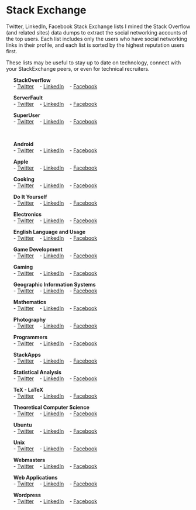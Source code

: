 # Stack Exchange
Twitter, LinkedIn, Facebook Stack Exchange lists
I mined the Stack Overflow (and related sites) data dumps to extract the social networking accounts of the top users. Each list includes only the users who have social networking links in their profile, and each list is sorted by the highest reputation users first.

These lists may be useful to stay up to date on technology, connect with your StackExchange peers, or even for technical recruiters.

<div style="margin-left:20px"><a name="social-networks">
</a><p><strong>StackOverflow</strong><br>
- <a href="/stackexchange-twitter/stackoverflow/">Twitter</a> &nbsp;&nbsp; - <a href="/stackexchange-linkedin/stackoverflow/">LinkedIn</a> &nbsp;&nbsp; - <a href="/stackexchange-facebook/stackoverflow/">Facebook</a></p>
<p><strong>ServerFault</strong><br>
- <a href="/stackexchange-twitter/serverfault/">Twitter</a> &nbsp;&nbsp; - <a href="/stackexchange-linkedin/serverfault/">LinkedIn</a> &nbsp;&nbsp; - <a href="/stackexchange-facebook/serverfault/">Facebook</a><br></p>
<p><strong>SuperUser</strong><br>
- <a href="/stackexchange-twitter/superuser/">Twitter</a> &nbsp;&nbsp; - <a href="/stackexchange-linkedin/superuser/">LinkedIn</a> &nbsp;&nbsp; - <a href="/stackexchange-facebook/superuser/">Facebook</a></p>


<br>

<p><strong>Android</strong><br>
- <a href="/stackexchange-twitter/android/">Twitter</a> &nbsp;&nbsp; - <a href="/stackexchange-linkedin/android/">LinkedIn</a> &nbsp;&nbsp; - <a href="/stackexchange-facebook/android/">Facebook</a></p>

<p><strong>Apple</strong><br>
- <a href="/stackexchange-twitter/apple/">Twitter</a> &nbsp;&nbsp; - <a href="/stackexchange-linkedin/apple/">LinkedIn</a> &nbsp;&nbsp; - <a href="/stackexchange-facebook/apple/">Facebook</a></p>

<p><strong>Cooking</strong><br>
- <a href="/stackexchange-twitter/cooking/">Twitter</a> &nbsp;&nbsp; - <a href="/stackexchange-linkedin/cooking/">LinkedIn</a> &nbsp;&nbsp; - <a href="/stackexchange-facebook/cooking/">Facebook</a></p>

<p><strong>Do It Yourself</strong><br>
- <a href="/stackexchange-twitter/doityourself/">Twitter</a> &nbsp;&nbsp; - <a href="/stackexchange-linkedin/doityourself/">LinkedIn</a> &nbsp;&nbsp; - <a href="/stackexchange-facebook/doityourself/">Facebook</a></p>

<p><strong>Electronics</strong><br>
- <a href="/stackexchange-twitter/electronics/">Twitter</a> &nbsp;&nbsp; - <a href="/stackexchange-linkedin/electronics/">LinkedIn</a> &nbsp;&nbsp; - <a href="/stackexchange-facebook/electronics/">Facebook</a></p>

<p><strong>English Language and Usage</strong><br>
- <a href="/stackexchange-twitter/englishusage/">Twitter</a> &nbsp;&nbsp; - <a href="/stackexchange-linkedin/englishusage/">LinkedIn</a> &nbsp;&nbsp; - <a href="/stackexchange-facebook/englishusage/">Facebook</a></p>

<p><strong>Game Development</strong><br>
- <a href="/stackexchange-twitter/gamedevelopment/">Twitter</a> &nbsp;&nbsp; - <a href="/stackexchange-linkedin/gamedevelopment/">LinkedIn</a> &nbsp;&nbsp; - <a href="/stackexchange-facebook/gamedevelopment/">Facebook</a></p>

<p><strong>Gaming</strong><br>
- <a href="/stackexchange-twitter/gaming/">Twitter</a> &nbsp;&nbsp; - <a href="/stackexchange-linkedin/gaming/">LinkedIn</a> &nbsp;&nbsp; - <a href="/stackexchange-facebook/gaming/">Facebook</a></p>

<p><strong>Geographic Information Systems</strong><br>
- <a href="/stackexchange-twitter/gis/">Twitter</a> &nbsp;&nbsp; - <a href="/stackexchange-linkedin/gis/">LinkedIn</a> &nbsp;&nbsp; - <a href="/stackexchange-facebook/gis/">Facebook</a></p>

<p><strong>Mathematics</strong><br>
- <a href="/stackexchange-twitter/mathematics/">Twitter</a> &nbsp;&nbsp; - <a href="/stackexchange-linkedin/mathematics/">LinkedIn</a> &nbsp;&nbsp; - <a href="/stackexchange-facebook/mathematics/">Facebook</a></p>

<p><strong>Photography</strong><br>
- <a href="/stackexchange-twitter/photography/">Twitter</a> &nbsp;&nbsp; - <a href="/stackexchange-linkedin/photography/">LinkedIn</a> &nbsp;&nbsp; - <a href="/stackexchange-facebook/photography/">Facebook</a></p>

<p><strong>Programmers</strong><br>
- <a href="/stackexchange-twitter/programmers/">Twitter</a> &nbsp;&nbsp; - <a href="/stackexchange-linkedin/programmers/">LinkedIn</a> &nbsp;&nbsp; - <a href="/stackexchange-facebook/programmers/">Facebook</a></p>

<p><strong>StackApps</strong><br>
- <a href="/stackexchange-twitter/stackapps/">Twitter</a> &nbsp;&nbsp; - <a href="/stackexchange-linkedin/stackapps/">LinkedIn</a> &nbsp;&nbsp; - <a href="/stackexchange-facebook/stackapps/">Facebook</a></p>

<p><strong>Statistical Analysis</strong><br>
- <a href="/stackexchange-twitter/statisticalanalysis/">Twitter</a> &nbsp;&nbsp; - <a href="/stackexchange-linkedin/statisticalanalysis/">LinkedIn</a> &nbsp;&nbsp; - <a href="/stackexchange-facebook/statisticalanalysis/">Facebook</a></p>

<p><strong>TeX - LaTeX</strong><br>
- <a href="/stackexchange-twitter/texlatex/">Twitter</a> &nbsp;&nbsp; - <a href="/stackexchange-linkedin/texlatex/">LinkedIn</a> &nbsp;&nbsp; - <a href="/stackexchange-facebook/texlatex/">Facebook</a></p>

<p><strong>Theoretical Computer Science</strong><br>
- <a href="/stackexchange-twitter/theoreticalcs/">Twitter</a> &nbsp;&nbsp; - <a href="/stackexchange-linkedin/theoreticalcs/">LinkedIn</a> &nbsp;&nbsp; - <a href="/stackexchange-facebook/theoreticalcs/">Facebook</a></p>

<p><strong>Ubuntu</strong><br>
- <a href="/stackexchange-twitter/ubuntu/">Twitter</a> &nbsp;&nbsp; - <a href="/stackexchange-linkedin/ubuntu/">LinkedIn</a> &nbsp;&nbsp; - <a href="/stackexchange-facebook/ubuntu/">Facebook</a></p>

<p><strong>Unix</strong><br>
- <a href="/stackexchange-twitter/unix/">Twitter</a> &nbsp;&nbsp; - <a href="/stackexchange-linkedin/unix/">LinkedIn</a> &nbsp;&nbsp; - <a href="/stackexchange-facebook/unix/">Facebook</a></p>

<p><strong>Webmasters</strong><br>
- <a href="/stackexchange-twitter/webmasters/">Twitter</a> &nbsp;&nbsp; - <a href="/stackexchange-linkedin/webmasters/">LinkedIn</a> &nbsp;&nbsp; - <a href="/stackexchange-facebook/webmasters/">Facebook</a></p>

<p><strong>Web Applications</strong><br>
- <a href="/stackexchange-twitter/webapplications/">Twitter</a> &nbsp;&nbsp; - <a href="/stackexchange-linkedin/webapplications/">LinkedIn</a> &nbsp;&nbsp; - <a href="/stackexchange-facebook/webapplications/">Facebook</a></p>

<p><strong>Wordpress</strong><br>
- <a href="/stackexchange-twitter/wordpress/">Twitter</a> &nbsp;&nbsp; - <a href="/stackexchange-linkedin/wordpress/">LinkedIn</a> &nbsp;&nbsp; - <a href="/stackexchange-facebook/wordpress/">Facebook</a></p>
</div>
